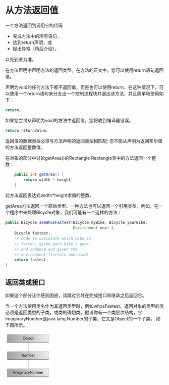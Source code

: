 # 从方法返回值

一个方法返回到调用它的代码

* 完成方法中的所有语句，
* 达到return声明，或
* 抛出异常（稍后介绍），

以先到者为准。

在方法声明中声明方法的返回类型。在方法的正文中，您可以使用return语句返回值。

声明为void的任何方法下都不返回值，但是也可以使用return，在这种情况下，可以使用一个return语句来分支出一个控制流程块并退出该方法，并且简单地使用如下：

```java
return;
```

如果您尝试从声明为void的方法中返回值，您将收到编译器错误。

```java
return returnValue;
```

返回值的数据类型必须与方法声明的返回类型相匹配; 您不能从声明为返回布尔值的方法返回整数值。

在对象的部分中讨论getArea()的Rectangle Rectangle类中的方法返回一个整数：

```java
    public int getArea() {
        return width * height;
    }
```

此方法返回表达式width*height求值的整数。

getArea方法返回一个原始类型。一种方法也可以返回一个引用类型。例如，在一个程序中来处理Bicycle对象，我们可能有一个这样的方法：

```java
public Bicycle seeWhosFastest(Bicycle myBike, Bicycle yourBike,
                              Environment env) {
    Bicycle fastest;
    // code to calculate which bike is 
    // faster, given each bike's gear 
    // and cadence and given the 
    // environment (terrain and wind)
    return fastest;
}
```

## 返回类或接口
如果这个部分让你感到困惑，请跳过它并在完成接口和继承之后返回它。

当一个方法使用类名作为其返回类型时，例如whosFastest，返回对象的类型的类必须是返回类型的子类，或类的确切类。假设你有一个类层次结构，它ImaginaryNumber是java.lang.Number的子类，它又是Object的一个子类， 如下图所示。

![](assets/java/javaoo/classes-hierarchy.gif)




























